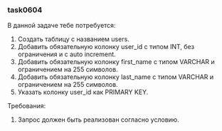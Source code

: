 
### task0604

В данной задаче тебе потребуется:
1. Создать таблицу с названием users.
2. Добавить обязательную колонку user_id с типом INT, без ограничения и с auto increment.
3. Добавить обязательную колонку first_name с типом VARCHAR и ограничением на 255 символов.
4. Добавить обязательную колонку last_name с типом VARCHAR и ограничением на 255 символов.
5. Указать колонку user_id как PRIMARY KEY.


Требования:
1.	Запрос должен быть реализован согласно условию.


